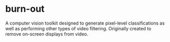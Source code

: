 # burn-out
A computer vision toolkit designed to generate pixel-level classifications as well as performing other types of video filtering. Originally created to remove on-screen displays from video.
